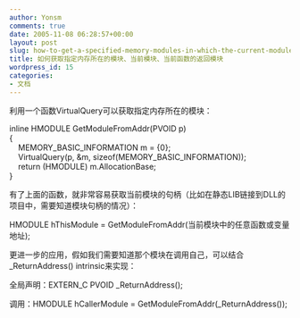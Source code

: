 ```yaml
---
author: Yonsm
comments: true
date: 2005-11-08 06:28:57+00:00
layout: post
slug: how-to-get-a-specified-memory-modules-in-which-the-current-module-returns-from-the-current-function-modules
title: 如何获取指定内存所在的模块、当前模块、当前函数的返回模块
wordpress_id: 15
categories:
- 文档
---
```


利用一个函数VirtualQuery可以获取指定内存所在的模块：

inline HMODULE GetModuleFromAddr(PVOID p)  
{  
    MEMORY_BASIC_INFORMATION m = {0};  
    VirtualQuery(p, &m, sizeof(MEMORY_BASIC_INFORMATION));  
    return (HMODULE) m.AllocationBase;  
}

<!-- more -->有了上面的函数，就非常容易获取当前模块的句柄（比如在静态LIB链接到DLL的项目中，需要知道模块句柄的情况）：

HMODULE hThisModule = GetModuleFromAddr(当前模块中的任意函数或变量地址);

更进一步的应用，假如我们需要知道那个模块在调用自己，可以结合_ReturnAddress() intrinsic来实现：

全局声明：EXTERN_C PVOID _ReturnAddress();

调用：HMODULE hCallerModule = GetModuleFromAddr(_ReturnAddress());
